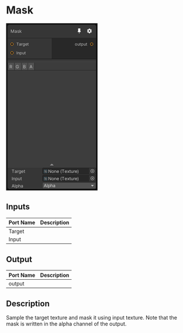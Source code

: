 # Mask
![Mixture.MaskNode](../../images/Mixture.MaskNode.png)
## Inputs
Port Name | Description
--- | ---
Target | 
Input | 

## Output
Port Name | Description
--- | ---
output | 

## Description
Sample the target texture and mask it using input texture. Note that the mask is written in the alpha channel of the output.

